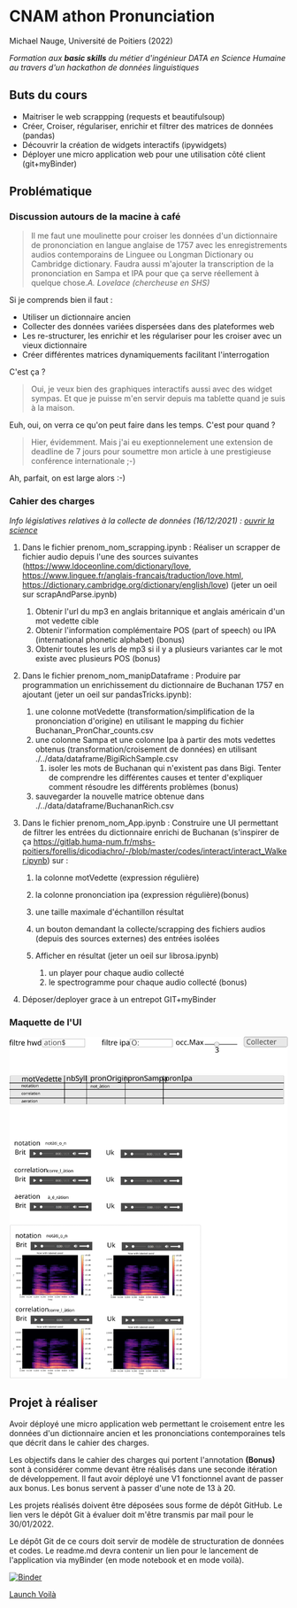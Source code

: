 # CNAM athon Pronunciation
Michael Nauge, Université de Poitiers (2022)

*Formation aux **basic skills** du métier d'ingénieur DATA en Science Humaine au travers d'un hackathon de données linguistiques*


## Buts du cours

* Maitriser le web scrappping (requests et beautifulsoup)
* Créer, Croiser, régulariser, enrichir et filtrer des matrices de données (pandas)
* Découvrir la création de widgets interactifs (ipywidgets)
* Déployer une micro application web pour une utilisation côté client (git+myBinder)


## Problématique 

### Discussion autours de la macine à café

> Il me faut une moulinette pour croiser les données d'un dictionnaire de prononciation en langue anglaise de 1757 avec les enregistrements audios contemporains de Linguee ou Longman Dictionary ou Cambridge dictionary. Faudra aussi m'ajouter la transcription de la prononciation en Sampa et IPA pour que ça serve réellement à quelque chose.*A. Lovelace (chercheuse en SHS)* 


Si je comprends bien il faut :
* Utiliser un dictionnaire ancien
* Collecter des données variées dispersées dans des plateformes web
* Les re-structurer, les enrichir et les régulariser pour les croiser avec un vieux dictionnaire
* Créer différentes matrices dynamiquements facilitant l'interrogation

C'est ça ?

> Oui, je veux bien des graphiques interactifs aussi avec des widget sympas. Et que je puisse m'en servir depuis ma tablette quand je suis à la maison.

Euh, oui, on verra ce qu'on peut faire dans les temps. C'est pour quand ?

> Hier, évidemment. Mais j'ai eu exeptionnelement une extension de deadline de 7 jours pour soumettre mon article à une prestigieuse conférence internationale ;-)

Ah, parfait, on est large alors :-)


### Cahier des charges
*Info législatives relatives à la collecte de données (16/12/2021) : [ouvrir la science](https://www.ouvrirlascience.fr/la-fouille-de-textes-et-de-donnees-a-des-fins-de-recherche-une-pratique-confirmee-et-desormais-operationnelle-en-droit-francais/?utm_campaign=Data%20veille&utm_medium=email&utm_source=Revue%20newsletter)*

1. Dans le fichier prenom_nom_scrapping.ipynb : Réaliser un scrapper de fichier audio depuis l'une des sources suivantes (https://www.ldoceonline.com/dictionary/love, https://www.linguee.fr/anglais-francais/traduction/love.html, https://dictionary.cambridge.org/dictionary/english/love) (jeter un oeil sur scrapAndParse.ipynb)
    1. Obtenir l'url du mp3 en anglais britannique et anglais américain d'un mot vedette cible
    1. Obtenir l'information complémentaire POS (part of speech) ou IPA (international phonetic alphabet) (bonus)
    1. Obtenir toutes les urls de mp3 si il y a plusieurs variantes car le mot existe avec plusieurs POS (bonus)
    


1. Dans le fichier prenom_nom_manipDataframe : Produire par programmation un enrichissement du dictionnaire de Buchanan 1757 en ajoutant (jeter un oeil sur pandasTricks.ipynb): 
    1. une colonne motVedette (transformation/simplification de la prononciation d'origine) en utilisant le mapping du fichier Buchanan_PronChar_counts.csv 
    1. une colonne Sampa et une colonne Ipa à partir des mots vedettes obtenus (transformation/croisement de données) en utilisant ./../data/dataframe/BigiRichSample.csv
        1. isoler les mots de Buchanan qui n'existent pas dans Bigi. Tenter de comprendre les différentes causes et tenter d'expliquer comment résoudre les différents problèmes (bonus) 
    1. sauvegarder la nouvelle matrice obtenue dans ./../data/dataframe/BuchananRich.csv

1. Dans le fichier prenom_nom_App.ipynb : Construire une UI permettant de filtrer les entrées du dictionnaire enrichi de Buchanan (s'inspirer de ça https://gitlab.huma-num.fr/mshs-poitiers/forellis/dicodiachro/-/blob/master/codes/interact/interact_Walker.ipynb) sur :
    1. la colonne motVedette (expression régulière) 
    1. la colonne prononciation ipa (expression régulière)(bonus)
    1. une taille maximale d'échantillon résultat
    1. un bouton demandant la collecte/scrapping des fichiers audios (depuis des sources externes) des entrées isolées 

    1. Afficher en résultat (jeter un oeil sur librosa.ipynb)
        1. un player pour chaque audio collecté
        1. le spectrogramme pour chaque audio collecté (bonus)
        
1. Déposer/deployer grace à un entrepot GIT+myBinder 

### Maquette de l'UI
<img src="maquette.svg"> 


## Projet à réaliser 

Avoir déployé une micro application web permettant le croisement entre les données d'un dictionnaire ancien et les prononciations contemporaines tels que décrit dans le cahier des charges. 

Les objectifs dans le cahier des charges qui portent l'annotation **(Bonus)** sont à considérer comme devant être réalisés dans une seconde itération de développement. Il faut avoir déployé une V1 fonctionnel avant de passer aux bonus. Les bonus servent à passer d'une note de 13 à 20.


Les projets réalisés doivent être déposées sous forme de dépôt GitHub. Le lien vers le dépôt Git à évaluer doit m'être transmis par mail pour le 30/01/2022.

Le dépôt Git de ce cours doit servir de modèle de structuration de données et codes. Le readme.md devra contenir un lien pour le lancement de l'application via myBinder (en mode notebook et en mode voilà).


[![Binder](https://mybinder.org/badge_logo.svg)](https://mybinder.org/v2/gh/MevenLouesdon/AnalyseMP3/main)

[Launch Voilà](https://mybinder.org/v2/gh/MevenLouesdon/AnalyseMP3/HEAD?urlpath=voila/render/notebook/meven_louesdon_App.ipynb)











